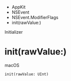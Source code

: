 

- AppKit
- NSEvent
- NSEvent.ModifierFlags
-  init(rawValue:) 

Initializer

# init(rawValue:)

macOS

``` source
init(rawValue: UInt)
```

